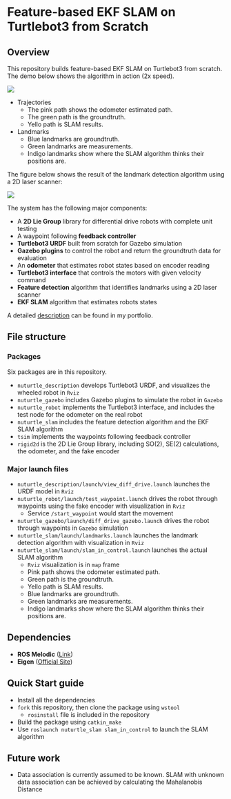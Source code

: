 # Feature-based EKF SLAM on Turtlebot3 from Scratch

## Overview

This repository builds feature-based EKF SLAM on Turtlebot3 from scratch. The demo below shows the algorithm in action (2x speed).

![](https://github.com/shangzhouye/EKF-SLAM-on-Turtlebot3/blob/public/figures/slam_in_control.gif?raw=true)

- Trajectories
  - The pink path shows the odometer estimated path.
  - The green path is the groundtruth.
  - Yello path is SLAM results.
- Landmarks
  - Blue landmarks are groundtruth.
  - Green landmarks are measurements.
  - Indigo landmarks show where the SLAM algorithm thinks their positions are.

The figure below shows the result of the landmark detection algorithm using a 2D laser scanner:

![](https://github.com/shangzhouye/EKF-SLAM-on-Turtlebot3/blob/public/figures/landmark_detection.gif?raw=true)

The system has the following major components:

- A **2D Lie Group** library for differential drive robots with complete unit testing
- A waypoint following **feedback controller**
- **Turtlebot3 URDF** built from scratch for Gazebo simulation
- **Gazebo plugins** to control the robot and return the groundtruth data for evaluation
- An **odometer** that estimates robot states based on encoder reading
- **Turtlebot3 interface** that controls the motors with given velocity command
- **Feature detection** algorithm that identifies landmarks using a 2D laser scanner
- **EKF SLAM** algorithm that estimates robots states

A detailed [description](https://shangzhouye.tech/featured-projects/ekf_slam/) can be found in my portfolio.

## File structure

### Packages

Six packages are in this repository.

- `nuturtle_description` develops Turtlebot3 URDF, and visualizes the wheeled robot in `Rviz`
- `nuturtle_gazebo` includes Gazebo plugins to simulate the robot in `Gazebo`
- `nuturtle_robot` implements the Turtlebot3 interface, and includes the test node for the odometer on the real robot
- `nuturtle_slam` includes the feature detection algorithm and the EKF SLAM algorithm
- `tsim` implements the waypoints following feedback controller
- `rigid2d` is the 2D Lie Group library, including SO(2), SE(2) calculations, the odometer, and the fake encoder

### Major launch files

- `nuturtle_description/launch/view_diff_drive.launch` launches the URDF model in `Rviz`
- `nuturtle_robot/launch/test_waypoint.launch` drives the robot through waypoints using the fake encoder with visualization in `Rviz`
  - Service `/start_waypoint` would start the movement
- `nuturtle_gazebo/launch/diff_drive_gazebo.launch` drives the robot through waypoints in `Gazebo` simulation
- `nuturtle_slam/launch/landmarks.launch` launches the landmark detection algorithm with visualization in `Rviz`
- `nuturtle_slam/launch/slam_in_control.launch` launches the actual SLAM algorithm
    - `Rviz` visualization is in `map` frame
    - Pink path shows the odometer estimated path.
    - Green path is the groundtruth.
    - Yello path is SLAM results.
    - Blue landmarks are groundtruth.
    - Green landmarks are measurements.
    - Indigo landmarks show where the SLAM algorithm thinks their positions are.

## Dependencies

- **ROS Melodic** ([Link](http://wiki.ros.org/melodic/Installation/Ubuntu))
- **Eigen** ([Official Site](http://eigen.tuxfamily.org/))

## Quick Start guide

- Install all the dependencies
- `fork` this repository, then clone the package using `wstool`
  - `rosinstall` file is included in the repository
- Build the package using `catkin_make`
- Use `roslaunch nuturtle_slam slam_in_control` to launch the SLAM algorithm

## Future work

- Data association is currently assumed to be known. SLAM with unknown data association can be achieved by calculating the Mahalanobis Distance
